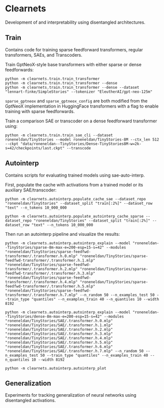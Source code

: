 # Clearnets

Development of and interpretability using disentangled architectures.

## Train

Contains code for training sparse feedforward transformers, regular transformers, SAEs, and Transcoders.


Train GptNeoX-style base transformers with either sparse or dense feedforwards:

```
python -m clearnets.train.train_transformer
python -m clearnets.train.train_transformer --dense
python -m clearnets.train.train_transformer --dense --dataset "lennart-finke/SimpleStories" --tokenizer "EleutherAI/gpt-neo-125m"
```

`sparse_gptneox` and `sparse_gptneox_config` are both modified from the GptNeoX implementation in HuggingFace transformers with a flag to enable training with sparse feedforwards.

Train a comparison SAE or transcoder on a dense feedforward transformer using:

```
python -m clearnets.train.train_sae_cli --dataset roneneldan/TinyStories --model roneneldan/TinyStories-8M --ctx_len 512 --ckpt "data/roneneldan--TinyStories/Dense-TinyStories8M-w=2k-s=42/checkpoints/last.ckpt" --transcode
```

## Autointerp

Contains scripts for evaluating trained models using sae-auto-interp.

First, populate the cache with activations from a trained model or its auxiliary SAE/transcoder:

```
python -m clearnets.autointerp.populate_cache_sae --dataset_repo "roneneldan/TinyStories" --dataset_split "train[:2%]" --dataset_row "text" --n_tokens 10_000_000

python -m clearnets.autointerp.populate_autointerp_cache_sparse --dataset_repo "roneneldan/TinyStories" --dataset_split "train[:2%]" --dataset_row "text" --n_tokens 10_000_000
```

Then run an autointerp pipeline and visualize the results:

```
python -m clearnets.autointerp.autointerp_explain --model "roneneldan--TinyStories/sparse-8m-max-e=200-esp=15-s=42" --modules "roneneldan/TinyStories/sparse-feedfwd-transformer/.transformer.h.0.mlp" "roneneldan/TinyStories/sparse-feedfwd-transformer/.transformer.h.1.mlp" "roneneldan/TinyStories/sparse-feedfwd-transformer/.transformer.h.2.mlp" "roneneldan/TinyStories/sparse-feedfwd-transformer/.transformer.h.3.mlp" "roneneldan/TinyStories/sparse-feedfwd-transformer/.transformer.h.4.mlp" "roneneldan/TinyStories/sparse-feedfwd-transformer/.transformer.h.5.mlp" "roneneldan/TinyStories/sparse-feedfwd-transformer/.transformer.h.7.mlp" --n_random 50 --n_examples_test 50 --train_type "quantiles" --n_examples_train 40 --n_quantiles 10 --width 8192

python -m clearnets.autointerp.autointerp_explain --model "roneneldan--TinyStories/dense-8m-max-e=200-esp=15-s=42" --modules "roneneldan/TinyStories/SAE/.transformer.h.0.mlp" "roneneldan/TinyStories/SAE/.transformer.h.1.mlp" "roneneldan/TinyStories/SAE/.transformer.h.2.mlp" "roneneldan/TinyStories/SAE/.transformer.h.3.mlp" "roneneldan/TinyStories/SAE/.transformer.h.4.mlp" "roneneldan/TinyStories/SAE/.transformer.h.5.mlp" "roneneldan/TinyStories/SAE/.transformer.h.6.mlp" "roneneldan/TinyStories/SAE/.transformer.h.7.mlp" --n_random 50 --n_examples_test 50 --train_type "quantiles" --n_examples_train 40 --n_quantiles 10 --width 8192

python -m clearnets.autointerp.autointerp_plot

```

## Generalization

Experiments for tracking generalization of neural networks using disentangled activations.